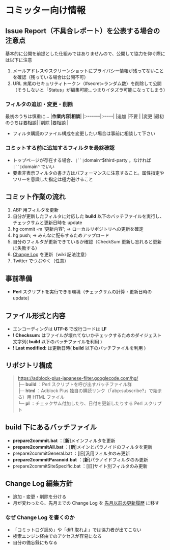 # コミッター向け情報 #


## Issue Report（不具合レポート）を公表する場合の注意点 ##
基本的に公開を前提とした仕組みではありませんので、公開して協力を仰ぐ際には以下に注意
  1. メールアドレスやスクリーンショットにプライバシー情報が残ってないことを確認（残っている場合は公開不可）
  1. URL 末尾のセキュリティトークン（#secret=ランダム数）を削除して公開（そうしないと「Status」が編集可能…つまりイタズラ可能になってしまう）


### フィルタの追加・変更・削除 ###
最初のうちは慎重に…
|**作業内容**|**相談**|
|:-------|:-----|
|追加      |不要    |
|変更      |最初のうちは要相談|
|削除      |要相談   |

  * フィルタ購読のファイル構成を変更したい場合は事前に相談して下さい


### コミットする前に追加するフィルタを最終確認 ###
  * トップページが存在する場合、`|``|`domain`^`$third-party 。なければ `|``|`domain`^` でいい
  * 要素非表示フィルタの書き方はパフォーマンスに注意すること。属性指定やツリーを意識した指定は極力避けること


## コミット作業の流れ ##
  1. ABP 用フィルタを更新
  1. 自分が更新したフィルタに対応した **build** 以下のバッチファイルを実行し、チェックサムと更新日時を update
  1. hg commit -m '更新内容'; -> ローカルリポジトリへの更新を確定
  1. hg push; -> みんなに配布するためアップロード
  1. 自分のフィルタが更新できているか確認（CheckSum 更新し忘れると更新に失敗する）
  1. [Change Log](https://code.google.com/p/adblock-plus-japanese-filter/wiki/FilterChangeLog) を更新（wiki 記法注意）
  1. Twitter でつぶやく（任意）


## 事前準備 ##
  * **Perl** スクリプトを実行できる環境（チェックサムの計算・更新日時の update）


## ファイル形式と内容 ##
  * エンコーディングは **UTF-8** で改行コードは **LF**
  * **! Checksum:** はファイルが壊れてないかチェックするためのダイジェスト文字列( **build** 以下のバッチファイルを利用 )
  * **! Last modified:** は更新日時( **build** 以下のバッチファイルを利用 )


## リポジトリ構成 ##
> https://adblock-plus-japanese-filter.googlecode.com/hg/<br />
> ├─ **build** ：Perl スクリプトを呼び出すバッチファイル群<br />
> ├─ **html** ：Adblock Plus 独自の購読リンク（「abp:subscribe?」で始まる）用 HTML ファイル<br />
> └─ **pl** ：チェックサム付加したり、日付を更新したりする Perl スクリプト<br />


## build 下にあるバッチファイル ##
  * **prepare2commit.bat** ：[**新**]メインフィルタを更新
  * **prepare2commitAll.bat** ：[**新**]メインとパラノイドのフィルタを更新
  * prepare2commitGeneral.bat ：[旧]汎用フィルタのみ更新
  * **prepare2commitParanoid.bat** ：[**新**]パラノイドフィルタのみ更新
  * prepare2commitSiteSpecific.bat ：[旧]サイト別フィルタのみ更新


## Change Log 編集方針 ##
  * 追加・変更・削除を分ける
  * 月が変わったら、先月までの Change Log を [先月以前の更新履歴](https://code.google.com/p/adblock-plus-japanese-filter/wiki/FilterChangeLog_OLD) に移す


### なぜ Change Log を書くのか ###
  * 「コミットログ読め」や「diff 取れよ」では協力者が出てこない
  * 検索エンジン経由でのアクセスが容易になる
  * 自分の備忘録にもなる